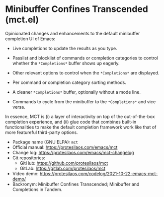 # Minibuffer Confines Transcended (mct.el)

Opinionated changes and enhancements to the default minibuffer
completion UI of Emacs:

- Live completions to update the results as you type.

- Passlist and blocklist of commands or completion categories to
  control whether the `*Completions*` buffer shows up eagerly.

- Other relevant options to control when the `*Completions*` are
  displayed.

- Per command or completion category sorting methods.

- A cleaner `*Completions*` buffer, optionally without a mode line.

- Commands to cycle from the minibuffer to the `*Completions*` and
  vice versa.

In essence, MCT is (i) a layer of interactivity on top of the
out-of-the-box completion experience, and (ii) glue code that
combines built-in functionalities to make the default completion
framework work like that of more featureful third-party options.

+ Package name (GNU ELPA): `mct`
+ Official manual: <https://protesilaos.com/emacs/mct>
+ Change log: <https://protesilaos.com/emacs/mct-changelog>
+ Git repositories:
  + GitHub: <https://github.com/protesilaos/mct>
  + GitLab: <https://gitlab.com/protesilaos/mct>
+ Video demo: <https://protesilaos.com/codelog/2021-10-22-emacs-mct-demo/>
+ Backronym: Minibuffer Confines Transcended; Minibuffer and
  Completions in Tandem.

